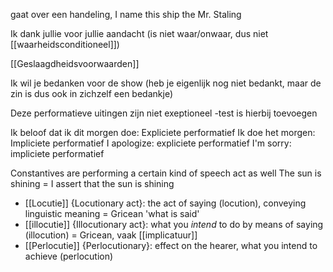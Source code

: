 gaat over een handeling, 
I name this ship the Mr. Staling

Ik dank jullie voor jullie aandacht (is niet waar/onwaar, dus niet [[waarheidsconditioneel]])

[[Geslaagdheidsvoorwaarden]]

Ik wil je bedanken voor de show (heb je eigenlijk nog niet bedankt, maar de zin is dus ook in zichzelf een bedankje)

Deze performatieve uitingen zijn niet exeptioneel
-test is hierbij toevoegen


Ik beloof dat ik dit morgen doe: Expliciete performatief
Ik doe het morgen: Impliciete performatief
I apologize: expliciete performatief
I'm sorry: impliciete performatief

Constantives are performing a certain kind of speech act as well
The sun is shining = I assert that the sun is shining

- [[Locutie]] {Locutionary act}: the act of saying (locution), conveying linguistic meaning = Gricean 'what is said'
- [[illocutie]] {Illocutionary act}: what you *intend* to do by means of saying (illocution) = Gricean, vaak [[implicatuur]]
- [[Perlocutie]] {Perlocutionary}: effect on the hearer, what you intend to achieve (perlocution)





